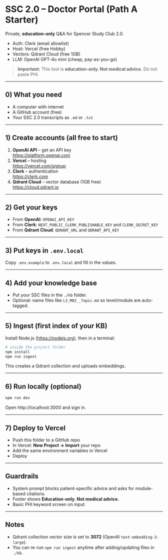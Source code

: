 # SSC 2.0 – Doctor Portal (Path A Starter)

Private, **education-only** Q&A for Spencer Study Club 2.0.
- Auth: Clerk (email allowlist)
- Host: Vercel (free Hobby)
- Vectors: Qdrant Cloud (free 1GB)
- LLM: OpenAI GPT-4o mini (cheap, pay-as-you-go)

> **Important:** This tool is **education-only. Not medical advice.** Do not paste PHI.

---

## 0) What you need
- A computer with internet
- A GitHub account (free)
- Your SSC 2.0 transcripts as `.md` or `.txt`

---

## 1) Create accounts (all free to start)
1. **OpenAI API** – get an API key  
   https://platform.openai.com  
2. **Vercel** – hosting  
   https://vercel.com/signup  
3. **Clerk** – authentication  
   https://clerk.com  
4. **Qdrant Cloud** – vector database (1GB free)  
   https://cloud.qdrant.io

---

## 2) Get your keys
- From **OpenAI**: `OPENAI_API_KEY`
- From **Clerk**: `NEXT_PUBLIC_CLERK_PUBLISHABLE_KEY` and `CLERK_SECRET_KEY`
- From **Qdrant Cloud**: `QDRANT_URL` and `QDRANT_API_KEY`

---

## 3) Put keys in `.env.local`
Copy `.env.example` to `.env.local` and fill in the values.

---

## 4) Add your knowledge base
- Put your SSC files in the `./kb` folder.
- Optional: name files like `L3_M02__Topic.md` so level/module are auto-tagged.

---

## 5) Ingest (first index of your KB)
Install Node.js (https://nodejs.org), then in a terminal:

```bash
# inside the project folder
npm install
npm run ingest
```

This creates a Qdrant collection and uploads embeddings.

---

## 6) Run locally (optional)
```bash
npm run dev
```
Open http://localhost:3000 and sign in.

---

## 7) Deploy to Vercel
- Push this folder to a GitHub repo
- In Vercel: **New Project → Import** your repo
- Add the same environment variables in Vercel
- Deploy

---

## Guardrails
- System prompt blocks patient-specific advice and asks for module-based citations.
- Footer shows **Education-only. Not medical advice.**
- Basic PHI keyword screen on input.

---

## Notes
- Qdrant collection vector size is set to **3072** (OpenAI `text-embedding-3-large`).
- You can re-run `npm run ingest` anytime after adding/updating files in `./kb`.
